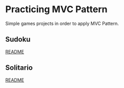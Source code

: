 # Practicing MVC Pattern

Simple games projects in order to apply MVC Pattern.

## Sudoku

[README](Sudoku/README.md)

## Solitario

[README](Solitario/README.md)
